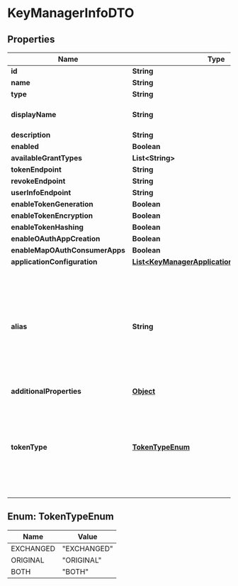 

# KeyManagerInfoDTO

## Properties

Name | Type | Description | Notes
------------ | ------------- | ------------- | -------------
**id** | **String** |  |  [optional]
**name** | **String** |  | 
**type** | **String** |  | 
**displayName** | **String** | display name of Keymanager  |  [optional]
**description** | **String** |  |  [optional]
**enabled** | **Boolean** |  |  [optional]
**availableGrantTypes** | **List&lt;String&gt;** |  |  [optional]
**tokenEndpoint** | **String** |  |  [optional]
**revokeEndpoint** | **String** |  |  [optional]
**userInfoEndpoint** | **String** |  |  [optional]
**enableTokenGeneration** | **Boolean** |  |  [optional]
**enableTokenEncryption** | **Boolean** |  |  [optional]
**enableTokenHashing** | **Boolean** |  |  [optional]
**enableOAuthAppCreation** | **Boolean** |  |  [optional]
**enableMapOAuthConsumerApps** | **Boolean** |  |  [optional]
**applicationConfiguration** | [**List&lt;KeyManagerApplicationConfigurationDTO&gt;**](KeyManagerApplicationConfigurationDTO.md) |  |  [optional]
**alias** | **String** | The alias of Identity Provider. If the tokenType is EXCHANGED, the alias value should be inclusive in the audience values of the JWT token  |  [optional]
**additionalProperties** | [**Object**](.md) |  |  [optional]
**tokenType** | [**TokenTypeEnum**](#TokenTypeEnum) | The type of the tokens to be used (exchanged or without exchanged). Accepted values are EXCHANGED, ORIGINAL and BOTH. |  [optional]



## Enum: TokenTypeEnum

Name | Value
---- | -----
EXCHANGED | &quot;EXCHANGED&quot;
ORIGINAL | &quot;ORIGINAL&quot;
BOTH | &quot;BOTH&quot;



